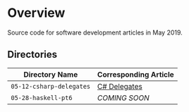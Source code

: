 # Overview

Source code for software development articles in May 2019.

## Directories

| Directory Name                           | Corresponding Article                                                  |
|------------------------------------------|------------------------------------------------------------------------|
| `05-12-csharp-delegates`                 | [C# Delegates](https://jarombek.com/blog/may-12-2019-csharp-delegates) |
| `05-28-haskell-pt6`                      | *COMING SOON*                                                          |

